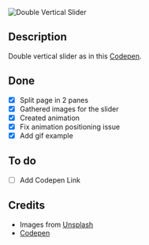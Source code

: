 ![Double Vertical Slider](./example.gif)

## Description
Double vertical slider as in this [Codepen](https://codepen.io/GrandvincentMarion/full/NaEELP).

## Done
- [x] Split page in 2 panes
- [x] Gathered images for the slider
- [x] Created animation
- [x] Fix animation positioning issue
- [x] Add gif example

## To do
- [ ] Add Codepen Link

## Credits
- Images from [Unsplash](https://unsplash.com/)
- [Codepen](https://codepen.io/GrandvincentMarion/full/NaEELP)